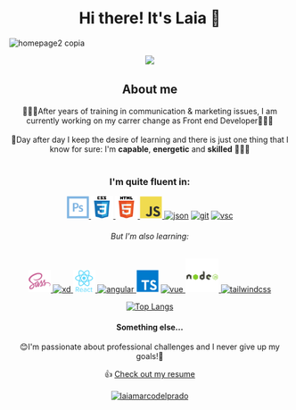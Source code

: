 <h1 align="center">Hi there! It's Laia 👋</h1>

![homepage2 copia](https://user-images.githubusercontent.com/92211599/159167383-2ebb27fd-e514-4b10-ab5d-158c8083e1fb.png)


<div align="center">
  
  
![](https://komarev.com/ghpvc/?username=LaietiMcLean&color=ff69b4) 
  
  
</div>

<h2 align="center"> About me </h2>
<div align="center">
👩🏻‍🏫After years of training in communication & marketing issues, 
I am currently working on my carrer change as Front end Developer👩🏻‍💻   
<div align="center">
<br />
<div align="center">
🚀Day after day I keep the desire of learning and there is just one thing that I know for sure: 
  I'm <b>capable</b>, <b>energetic</b> and <b>skilled</b> 🧑🏼‍🚀
</div>
<br />

<h3 align="center">I'm quite fluent in:</h3>

<p align="center">
  <a href="https://www.photoshop.com/en" target="_blank"> <img src="https://raw.githubusercontent.com/devicons/devicon/master/icons/photoshop/photoshop-line.svg" alt="photoshop" width="40" height="40"/> </a>
  <a href="https://www.w3schools.com/css/" target="_blank"> <img src="https://raw.githubusercontent.com/devicons/devicon/master/icons/css3/css3-original-wordmark.svg" alt="css3" width="40" height="40"/> </a>
  <a href="https://www.w3.org/html/" target="_blank"> <img src="https://raw.githubusercontent.com/devicons/devicon/master/icons/html5/html5-original-wordmark.svg" alt="html5" width="40" height="40"/> </a>
  <a href="https://developer.mozilla.org/en-US/docs/Web/JavaScript" target="_blank"> <img src="https://raw.githubusercontent.com/devicons/devicon/master/icons/javascript/javascript-original.svg" alt="javascript" width="40" height="40"/> </a>
  <a href="https://www.json.org/json-en.html" target="_blank"> <img src="https://www.svgrepo.com/show/353943/json.svg" alt="json" width="40" height="40"/></a>
  <a href="https://git-scm.com/" target="_blank"> <img src="https://www.svgrepo.com/show/373623/git.svg" alt="git" width="40" height="40"/></a>
  <a href="https://code.visualstudio.com/" target="_blank"> <img src="https://www.svgrepo.com/show/354522/visual-studio-code.svg" alt="vsc" width="40" height="40"/></a>
</p>  

<h6 align="center">But I'm also learning:</h6>

<p align="center">
<a href="https://sass-lang.com" target="_blank"> <img src="https://raw.githubusercontent.com/devicons/devicon/master/icons/sass/sass-original.svg" alt="sass" width="40" height="40"/> </a> <a href="https://www.adobe.com/products/xd.html" target="_blank"> <img src="https://cdn.worldvectorlogo.com/logos/adobe-xd.svg" alt="xd" width="40" height="40"/> </a><a href="https://reactjs.org/" target="_blank"> <img src="https://raw.githubusercontent.com/devicons/devicon/master/icons/react/react-original-wordmark.svg"    alt="react" width="40" height="40"/> </a> <a href="https://angular.io" target="_blank"> <img src="https://angular.io/assets/images/logos/angular/angular.svg" alt="angular" width="40" height="40"/> </a> <a href="https://www.typescriptlang.org/" target="_blank"> <img src="https://raw.githubusercontent.com/devicons/devicon/master/icons/typescript/typescript-original.svg" alt="typescript" width="40" height="40"/></a> <a href="https://vuejs.org/" target="_blank"> <img src="https://cdn.worldvectorlogo.com/logos/vue-9.svg" alt="vue" width="40" height="40"/> </a><a href="https://nodejs.org" target="_blank"> <img src="https://raw.githubusercontent.com/devicons/devicon/master/icons/nodejs/nodejs-original-wordmark.svg" alt="nodejs" width="60" height="60"/></a><a href="https://tailwindcss.com/" target="_blank"> <img src="https://www.svgrepo.com/show/354431/tailwindcss-icon.svg" alt="tailwindcss" width="50" height="50"/></a>
</p>

  
<div align="center">
  
  [![Top Langs](https://github-readme-stats.vercel.app/api/top-langs/?username=LaietiMcLean&layout=compact)](https://github.com/LaietiMcLean/github-readme-stats) 
  
</div>  
 
<h4 align="center"> Something else... </h4>
<p align="center">
  😊I'm passionate about professional challenges and I never give up my goals!💪
</p>

<div align="center">
 
  👍 [Check out my resume](https://my-cv-react-alpha.vercel.app/)
  
</div>

<p align="center">
  <a href="https://www.linkedin.com/in/laiamarcodelprado/" target="blank"><img align="center" src="https://raw.githubusercontent.com/rahuldkjain/github-profile-readme-generator/master/src/images/icons/Social/linked-in-alt.svg" alt="laiamarcodelprado" height="30" width="40" /></a>
</p>


  
  
